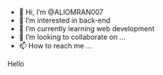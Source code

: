 - 👋 Hi, I’m @ALIOMRAN007
- 👀 I’m interested in back-end
- 🌱 I’m currently learning web development
- 💞️ I’m looking to collaborate on ...
- 📫 How to reach me ...

<!---
ALIOMRAN007/ALIOMRAN007 is a ✨ special ✨ repository because its `README.md` (this file) appears on your GitHub profile.
You can click the Preview link to take a look at your changes.
--->
Hello
